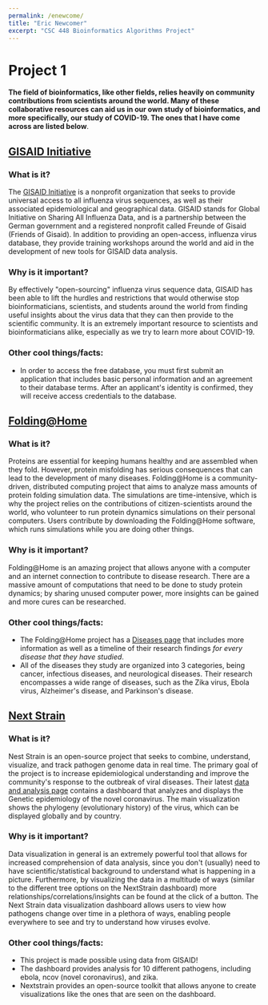 ```yaml
---
permalink: /enewcome/
title: "Eric Newcomer"
excerpt: "CSC 448 Bioinformatics Algorithms Project"
---
```


# Project 1

**The field of bioinformatics, like other fields, relies heavily on community contributions from scientists around the world. Many of these collaborative resources can aid us in our own study of bioinformatics, and more specifically, our study of COVID-19. The ones that I have come across are listed below**.

## [GISAID Initiative](https://www.gisaid.org/)
### What is it?
The [GISAID Initiative](https://www.gisaid.org/) is a nonprofit organization that seeks to provide universal access to all influenza virus sequences, as well as their associated epidemiological and geographical data. GISAID stands for Global Initiative on Sharing All Influenza Data, and is a partnership between the German government and a registered nonprofit called Freunde of Gisaid (Friends of Gisaid). In addition to providing an open-access, influenza virus database, they provide training workshops around the world and aid in the development of new tools for GISAID data analysis.

### Why is it important?
By effectively "open-sourcing" influenza virus sequence data, GISAID has been able to lift the hurdles and restrictions that would otherwise stop bioinformaticians, scientists, and students around the world from finding useful insights about the virus data that they can then provide to the scientific community. It is an extremely important resource to scientists and bioinformaticians alike, especially as we try to learn more about COVID-19.  

### Other cool things/facts:
- In order to access the free database, you must first submit an application that includes basic personal information and an agreement to their database terms. After an applicant's identity is confirmed, they will receive access credentials to the database.

## [Folding@Home](https://foldingathome.org/)
### What is it?
Proteins are essential for keeping humans healthy and are assembled when they fold. However, protein misfolding has serious consequences that can lead to the development of many diseases. Folding@Home is a community-driven, distributed computing project that aims to analyze mass amounts of protein folding simulation data. The simulations are time-intensive, which is why the project relies on the contributions of citizen-scientists around the world, who volunteer to run protein dynamics simulations on their personal computers. Users contribute by downloading the Folding@Home software, which runs simulations while you are doing other things.

### Why is it important?
Folding@Home is an amazing project that allows anyone with a computer and an internet connection to contribute to disease research. There are a massive amount of computations that need to be done to study protein dynamics; by sharing unused computer power, more insights can be gained and more cures can be researched. 

### Other cool things/facts:
- The Folding@Home project has a [Diseases page](https://foldingathome.org/diseases/) that includes more information as well as a timeline of their research findings *for every disease that they have studied*. 
- All of the diseases they study are organized into 3 categories, being cancer, infectious diseases, and neurological diseases. Their research encompasses a wide range of diseases, such as the Zika virus, Ebola virus, Alzheimer's disease, and Parkinson's disease.

## [Next Strain](https://nextstrain.org/ncov/global)
### What is it?
Nest Strain is an open-source project that seeks to combine, understand, visualize, and track pathogen genome data in real time. The primary goal of the project is to increase epidemiological understanding and improve the community's response to the outbreak of viral diseases. Their latest [data and analysis page](https://nextstrain.org/ncov/global) contains a dashboard that analyzes and displays the Genetic epidemiology of the novel coronavirus. The main visualization shows the phylogeny (evolutionary history) of the virus, which can be displayed globally and by country.

### Why is it important?
Data visualization in general is an extremely powerful tool that allows for increased comprehension of data analysis, since you don't (usually) need to have scientific/statistical background to understand what is happening in a picture. Furthermore, by visualizing the data in a multitude of ways (similar to the different tree options on the NextStrain dashboard) more relationships/correlations/insights can be found at the click of a button. The Next Strain data visualization dashboard allows users to view how pathogens change over time in a plethora of ways, enabling people everywhere to see and try to understand how viruses  evolve.

### Other cool things/facts:
- This project is made possible using data from GISAID!
- The dashboard provides analysis for 10 different pathogens, including ebola, ncov (novel coronavirus), and zika.
- Nextstrain provides an open-source toolkit that allows anyone to create visualizations like the ones that are seen on the dashboard.






